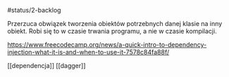 #status/2-backlog 

Przerzuca obwiązek tworzenia obiektów potrzebnych danej klasie na inny obiekt. 
Robi się to w czasie trwania programu, a nie w czasie kompilacji. 

https://www.freecodecamp.org/news/a-quick-intro-to-dependency-injection-what-it-is-and-when-to-use-it-7578c84fa88f/

[[dependencja]]
[[dagger]]
